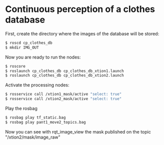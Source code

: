 #  Continuous perception of a clothes database

First, create the directory where the images of the database will be stored:

```bash
$ roscd cp_clothes_db
$ mkdir IMG_OUT
```

Now you are ready to run the nodes:

```bash
$ roscore
$ roslaunch cp_clothes_db cp_clothes_db_xtion1.launch
$ roslaunch cp_clothes_db cp_clothes_db_xtion2.launch
```
Activate the processing nodes:
```bash
$ rosservice call /xtion1_mask/active "select: true" 
$ rosservice call /xtion2_mask/active "select: true"
```
Play the rosbag
```bash
$ rosbag play tf_static.bag
$ rosbag play pant1_move2_topics.bag
```

Now you can see with rqt_image_view the mask published on the topic "/xtion2/mask/image_raw"




